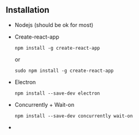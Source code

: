 ## Installation

-   Nodejs (should be ok for most)
-   Create-react-app

        npm install -g create-react-app

    or

        sudo npm install -g create-react-app

-   Electron

        npm install --save-dev electron

-   Concurrently + Wait-on

        npm install --save-dev concurrently wait-on

-
